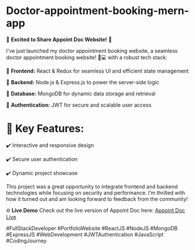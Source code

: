 # Doctor-appointment-booking-mern-app
🚀 **Excited to Share Appoint Doc Website!** 🌟


I've just launched my doctor appointment booking website,  a seamless doctor appointment booking website! 🏥💻 with a robust tech stack:

🔹 **Frontend:** React & Redux for seamless UI and efficient state management

🔹 **Backend:** Node.js & Express.js to power the server-side logic

🔹 **Database:** MongoDB for dynamic data storage and retrieval

🔹 **Authentication:** JWT for secure and scalable user access


# 🎯 Key Features:

✔️ Interactive and responsive design

✔️ Secure user authentication

✔️ Dynamic project showcase


This project was a great opportunity to integrate frontend and backend technologies while focusing on security and performance. I’m thrilled with how it turned out and am looking forward to feedback from the community!

🌐 **Live Demo**
Check out the live version of Appoint Doc here: [Appoint Doc Live](https://srijan-appoint.vercel.app/)

#FullStackDeveloper #PortfolioWebsite #ReactJS #NodeJS #MongoDB #ExpressJS #WebDevelopment #JWTAuthentication #JavaScript #CodingJourney
